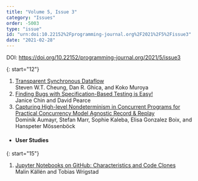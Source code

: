 ```yaml
---
title: "Volume 5, Issue 3"
category: "Issues"
order: -5003
type: "issue"
id: "urn:doi:10.22152%2Fprogramming-journal.org%2F2021%2F5%2Fissue3"
date: "2021-02-28"
---
```

DOI: <https://doi.org/10.22152/programming-journal.org/2021/5/issue3>





{: start="12"}
1. [Transparent Synchronous Dataflow](/2021/5/12)  
Steven W.T. Cheung, Dan R. Ghica, and Koko Muroya
1. [Finding Bugs with Specification-Based Testing is Easy!](/2021/5/13)  
Janice Chin and David Pearce
1. [Capturing High-level Nondeterminism in Concurrent Programs for Practical Concurrency Model Agnostic Record & Replay](/2021/5/14)  
Dominik Aumayr, Stefan Marr, Sophie Kaleba, Elisa Gonzalez Boix, and Hanspeter Mössenböck



* #### User Studies





{: start="15"}
1. [Jupyter Notebooks on GitHub: Characteristics and Code Clones](/2021/5/15)  
Malin Källén and Tobias Wrigstad



